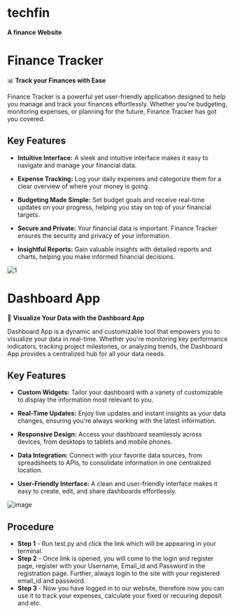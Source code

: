 # techfin
**A finance Website**
# Finance Tracker

📊 **Track your Finances with Ease**

Finance Tracker is a powerful yet user-friendly application designed to help you manage and track your finances effortlessly. Whether you're budgeting, monitoring expenses, or planning for the future, Finance Tracker has got you covered.

## Key Features

- **Intuitive Interface:** A sleek and intuitive interface makes it easy to navigate and manage your financial data.

- **Expense Tracking:** Log your daily expenses and categorize them for a clear overview of where your money is going.

- **Budgeting Made Simple:** Set budget goals and receive real-time updates on your progress, helping you stay on top of your financial targets.

- **Secure and Private:** Your financial data is important. Finance Tracker ensures the security and privacy of your information.

- **Insightful Reports:** Gain valuable insights with detailed reports and charts, helping you make informed financial decisions.

![1](https://github.com/SVPSahil303/techfin/assets/153804626/0b7a09c5-1b4a-465a-9661-23272802e55d)
# Dashboard App

🚀 **Visualize Your Data with the Dashboard App**

Dashboard App is a dynamic and customizable tool that empowers you to visualize your data in real-time. Whether you're monitoring key performance indicators, tracking project milestones, or analyzing trends, the Dashboard App provides a centralized hub for all your data needs.

## Key Features

- **Custom Widgets:** Tailor your dashboard with a variety of customizable to display the information most relevant to you.

- **Real-Time Updates:** Enjoy live updates and instant insights as your data changes, ensuring you're always working with the latest information.

- **Responsive Design:** Access your dashboard seamlessly across devices, from desktops to tablets and mobile phones.

- **Data Integration:** Connect with your favorite data sources, from spreadsheets to APIs, to consolidate information in one centralized location.

- **User-Friendly Interface:** A clean and user-friendly interface makes it easy to create, edit, and share dashboards effortlessly.

![image](https://github.com/SVPSahil303/techfin/assets/153804626/43042d2f-4a58-4c36-8f54-8cdfea35de7d)

## **Procedure**
- **Step 1** - Run test.py and click the link which will be appearing in your terminal.
- **Step 2** - Once link is opened, you will come to the login and register page, register with your Username, Email_id and Password in the registration page. Further, always login to the site with your registered email_id and password.
- **Step 3** - Now you have logged in to our website, therefore now you can use it to track your expenses, calculate your fixed or recuuring deposit and etc.
